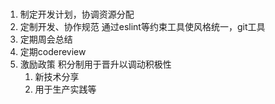 
### 
1. 制定开发计划，协调资源分配
2. 定制开发、协作规范
    通过eslint等约束工具使风格统一，git工具
3. 定期周会总结
4. 定期codereview
5. 激励政策
    积分制用于晋升以调动积极性
    1. 新技术分享
    2. 用于生产实践等